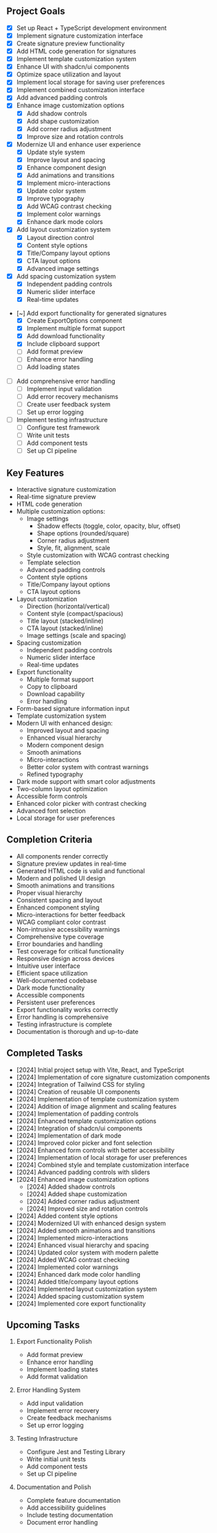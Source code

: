## Project Goals
- [x] Set up React + TypeScript development environment
- [x] Implement signature customization interface
- [x] Create signature preview functionality
- [x] Add HTML code generation for signatures
- [x] Implement template customization system
- [x] Enhance UI with shadcn/ui components
- [x] Optimize space utilization and layout
- [x] Implement local storage for saving user preferences
- [x] Implement combined customization interface
- [x] Add advanced padding controls
- [x] Enhance image customization options
  - [x] Add shadow controls
  - [x] Add shape customization
  - [x] Add corner radius adjustment
  - [x] Improve size and rotation controls
- [x] Modernize UI and enhance user experience
  - [x] Update style system
  - [x] Improve layout and spacing
  - [x] Enhance component design
  - [x] Add animations and transitions
  - [x] Implement micro-interactions
  - [x] Update color system
  - [x] Improve typography
  - [x] Add WCAG contrast checking
  - [x] Implement color warnings
  - [x] Enhance dark mode colors
- [x] Add layout customization system
  - [x] Layout direction control
  - [x] Content style options
  - [x] Title/Company layout options
  - [x] CTA layout options
  - [x] Advanced image settings
- [x] Add spacing customization system
  - [x] Independent padding controls
  - [x] Numeric slider interface
  - [x] Real-time updates
- [~] Add export functionality for generated signatures
  - [x] Create ExportOptions component
  - [x] Implement multiple format support
  - [x] Add download functionality
  - [x] Include clipboard support
  - [ ] Add format preview
  - [ ] Enhance error handling
  - [ ] Add loading states
- [ ] Add comprehensive error handling
  - [ ] Implement input validation
  - [ ] Add error recovery mechanisms
  - [ ] Create user feedback system
  - [ ] Set up error logging
- [ ] Implement testing infrastructure
  - [ ] Configure test framework
  - [ ] Write unit tests
  - [ ] Add component tests
  - [ ] Set up CI pipeline

## Key Features
- Interactive signature customization
- Real-time signature preview
- HTML code generation
- Multiple customization options:
  - Image settings
    - Shadow effects (toggle, color, opacity, blur, offset)
    - Shape options (rounded/square)
    - Corner radius adjustment
    - Style, fit, alignment, scale
  - Style customization with WCAG contrast checking
  - Template selection
  - Advanced padding controls
  - Content style options
  - Title/Company layout options
  - CTA layout options
- Layout customization
  - Direction (horizontal/vertical)
  - Content style (compact/spacious)
  - Title layout (stacked/inline)
  - CTA layout (stacked/inline)
  - Image settings (scale and spacing)
- Spacing customization
  - Independent padding controls
  - Numeric slider interface
  - Real-time updates
- Export functionality
  - Multiple format support
  - Copy to clipboard
  - Download capability
  - Error handling
- Form-based signature information input
- Template customization system
- Modern UI with enhanced design:
  - Improved layout and spacing
  - Enhanced visual hierarchy
  - Modern component design
  - Smooth animations
  - Micro-interactions
  - Better color system with contrast warnings
  - Refined typography
- Dark mode support with smart color adjustments
- Two-column layout optimization
- Accessible form controls
- Enhanced color picker with contrast checking
- Advanced font selection
- Local storage for user preferences

## Completion Criteria
- All components render correctly
- Signature preview updates in real-time
- Generated HTML code is valid and functional
- Modern and polished UI design
- Smooth animations and transitions
- Proper visual hierarchy
- Consistent spacing and layout
- Enhanced component styling
- Micro-interactions for better feedback
- WCAG compliant color contrast
- Non-intrusive accessibility warnings
- Comprehensive type coverage
- Error boundaries and handling
- Test coverage for critical functionality
- Responsive design across devices
- Intuitive user interface
- Efficient space utilization
- Well-documented codebase
- Dark mode functionality
- Accessible components
- Persistent user preferences
- Export functionality works correctly
- Error handling is comprehensive
- Testing infrastructure is complete
- Documentation is thorough and up-to-date

## Completed Tasks
- [2024] Initial project setup with Vite, React, and TypeScript
- [2024] Implementation of core signature customization components
- [2024] Integration of Tailwind CSS for styling
- [2024] Creation of reusable UI components
- [2024] Implementation of template customization system
- [2024] Addition of image alignment and scaling features
- [2024] Implementation of padding controls
- [2024] Enhanced template customization options
- [2024] Integration of shadcn/ui components
- [2024] Implementation of dark mode
- [2024] Improved color picker and font selection
- [2024] Enhanced form controls with better accessibility
- [2024] Implementation of local storage for user preferences
- [2024] Combined style and template customization interface
- [2024] Advanced padding controls with sliders
- [2024] Enhanced image customization options
  - [2024] Added shadow controls
  - [2024] Added shape customization
  - [2024] Added corner radius adjustment
  - [2024] Improved size and rotation controls
- [2024] Added content style options
- [2024] Modernized UI with enhanced design system
- [2024] Added smooth animations and transitions
- [2024] Implemented micro-interactions
- [2024] Enhanced visual hierarchy and spacing
- [2024] Updated color system with modern palette
- [2024] Added WCAG contrast checking
- [2024] Implemented color warnings
- [2024] Enhanced dark mode color handling
- [2024] Added title/company layout options
- [2024] Implemented layout customization system
- [2024] Added spacing customization system
- [2024] Implemented core export functionality

## Upcoming Tasks
1. Export Functionality Polish
   - Add format preview
   - Enhance error handling
   - Implement loading states
   - Add format validation

2. Error Handling System
   - Add input validation
   - Implement error recovery
   - Create feedback mechanisms
   - Set up error logging

3. Testing Infrastructure
   - Configure Jest and Testing Library
   - Write initial unit tests
   - Add component tests
   - Set up CI pipeline

4. Documentation and Polish
   - Complete feature documentation
   - Add accessibility guidelines
   - Include testing documentation
   - Document error handling
